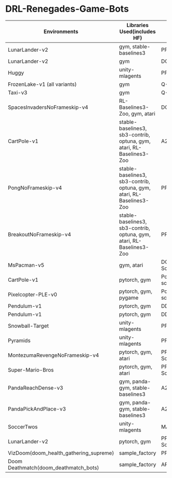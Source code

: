 # DRL-Renegades-Game-Bots

| **Environments**                       | **Libraries Used(includes HF)**                                       | **Algos**                    | **Kaggle Notebooks** |
|----------------------------------------|-----------------------------------------------------------------------|------------------------------|----------------------|
| LunarLander-v2                         | gym, stable-baselines3                                                | PPO                          | [Link](https://www.kaggle.com/code/syedjarullahhisham/drl-huggingface-unit-1-lunarlander)                     |
| LunarLander-v2                         | gym                                                                   | DQN(Scratch)                 | [Link](https://www.kaggle.com/code/syedjarullahhisham/drl-huggingface-unit-1-lunarlander)                     |
| Huggy                                  | unity-mlagents                                                        | PPO                          | [Link](https://www.kaggle.com/code/syedjarullahhisham/drl-huggingface-unit-1-bonus-huggydog)                     |
| FrozenLake-v1 (all variants)           | gym                                                                   | Q-Learn (Scratch)            | [Link](https://www.kaggle.com/code/syedjarullahhisham/drl-huggingface-unit-2-frozenlake-v1-taxi-v3)                    |
| Taxi-v3                                | gym                                                                   | Q-Learn (Scratch)            | [Link](https://www.kaggle.com/code/syedjarullahhisham/drl-huggingface-unit-2-frozenlake-v1-taxi-v3)                    |
| SpacesInvadersNoFrameskip-v4           | RL-Baselines3-Zoo, gym, atari                                         | DQN(CNNPolicy)               | [Link](https://www.kaggle.com/code/syedjarullahhisham/drl-huggingface-unit-3-space-invaders)                     |
| CartPole-v1                            | stable-baselines3, sb3-contrib, optuna, gym, atari, RL-Baselines3-Zoo | A2C(MlpPolicy)               | [Link](https://www.kaggle.com/code/syedjarullahhisham/drl-huggingface-unit-3-optuna-cartpole-pong-br-out)                     |
| PongNoFrameskip-v4                     | stable-baselines3, sb3-contrib, optuna, gym, atari, RL-Baselines3-Zoo | PPO(CNNPolicy)               | [Link](https://www.kaggle.com/code/syedjarullahhisham/drl-huggingface-unit-3-optuna-cartpole-pong-br-out)                     |
| BreakoutNoFrameskip-v4                 | stable-baselines3, sb3-contrib, optuna, gym, atari, RL-Baselines3-Zoo | PPO(CNNPolicy)               | [Link](https://www.kaggle.com/code/syedjarullahhisham/drl-huggingface-unit-3-optuna-cartpole-pong-br-out)                     |
| MsPacman-v5                            | gym, atari                                                            | DQN(CNNPolicy) - Scratch     |                      |
| CartPole-v1                            | pytorch, gym                                                          | Policy Gradient-scratch      |                      |
| Pixelcopter-PLE-v0                     | pytorch, gym, pygame                                                  | Policy Gradient-scratch      |                      |
| Pendulum-v1                            | pytorch, gym                                                          | DDPG-Scratch                 |                      |
| Pendulum-v1                            | pytorch, gym                                                          | DDPGfD - Scratch             |                      |
| Snowball-Target                        | unity-mlagents                                                        | PPO                          |                      |
| Pyramids                               | unity-mlagents                                                        | PPO + RND                    |                      |
| MontezumaRevengeNoFrameskip-v4         | pytorch, gym, atari                                                   | PPO + RND(CNN) - Scratch     |                      |
| Super-Mario-Bros                       | pytorch, gym, atari                                                   | PPO + RND(CNN) - Scratch     |                      |
| PandaReachDense-v3                     | gym, panda-gym, stable-baselines3                                     | A2C(MultiInputPolicy)        |                      |
| PandaPickAndPlace-v3                   | gym, panda-gym, stable-baselines3                                     | A2C(MultiInputPolicy)        |                      |
| SoccerTwos                             | unity-mlagents                                                        | MA-POCA                      |                      |
| LunarLander-v2                         | pytorch, gym                                                          | PPO (All Variations Scratch) |                      |
| VizDoom(doom_health_gathering_supreme) | sample_factory                                                        | PPO                          |                      |
| Doom Deathmatch(doom_deathmatch_bots)  | sample_factory                                                        | APPO                         |                      |
